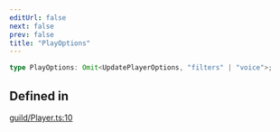 ```yaml
---
editUrl: false
next: false
prev: false
title: "PlayOptions"
---
```


```ts
type PlayOptions: Omit<UpdatePlayerOptions, "filters" | "voice">;
```

## Defined in

[guild/Player.ts:10](https://github.com/shipgirlproject/shoukaku/blob/761f40f7c0b54473070fa1c40602d1504a8bf167/src/guild/Player.ts#L10)
